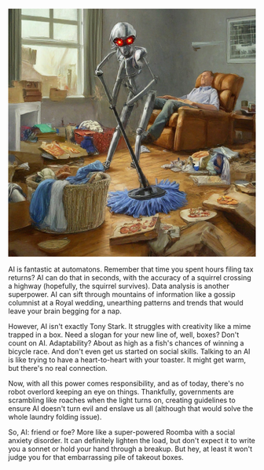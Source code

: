 
![Desktop View](/assets/robo1.jfif)

AI is fantastic at automatons. Remember that time you spent hours filing tax returns? AI can do that in seconds, with the accuracy of a squirrel crossing a highway (hopefully, the squirrel survives). Data analysis is another superpower. AI can sift through mountains of information like a gossip columnist at a Royal wedding, unearthing patterns and trends that would leave your brain begging for a nap.

However, AI isn't exactly Tony Stark. It struggles with creativity like a mime trapped in a box. Need a slogan for your new line of, well, boxes? Don't count on AI. Adaptability? About as high as a fish's chances of winning a bicycle race. And don't even get us started on social skills. Talking to an AI is like trying to have a heart-to-heart with your toaster. It might get warm, but there's no real connection.

Now, with all this power comes responsibility, and as of today, there's no robot overlord keeping an eye on things. Thankfully, governments are scrambling like roaches when the light turns on, creating guidelines to ensure AI doesn't turn evil and enslave us all (although that would solve the whole laundry folding issue).

So, AI: friend or foe? More like a super-powered Roomba with a social anxiety disorder. It can definitely lighten the load, but don't expect it to write you a sonnet or hold your hand through a breakup. But hey, at least it won't judge you for that embarrassing pile of takeout boxes.
